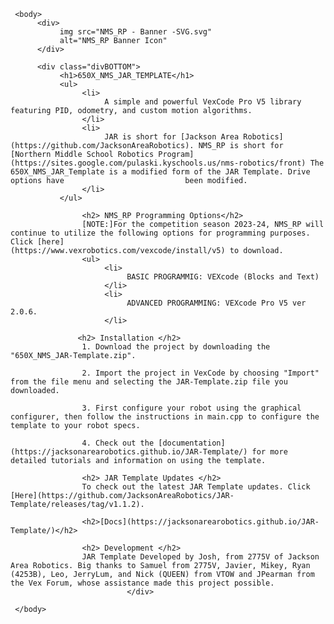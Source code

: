 <html>
     
<head>
</head>
     
     <body>
          <div>
               img src="NMS_RP - Banner -SVG.svg"
               alt="NMS_RP Banner Icon"
          </div>
          
          <div class="divBOTTOM">
               <h1>650X_NMS_JAR_TEMPLATE</h1>
               <ul>
                    <li>
                         A simple and powerful VexCode Pro V5 library featuring PID, odometry, and custom motion algorithms.
                    </li>
                    <li>
                         JAR is short for [Jackson Area Robotics](https://github.com/JacksonAreaRobotics). NMS_RP is short for [Northern Middle School Robotics Program]                                   (https://sites.google.com/pulaski.kyschools.us/nms-robotics/front) The 650X_NMS_JAR_Template is a modified form of the JAR Template. Drive options have                           been modified.
                    </li>
               </ul>

                    <h2> NMS_RP Programming Options</h2>
                    [NOTE:]For the competition season 2023-24, NMS_RP will continue to utilize the following options for programming purposes. Click [here]               (https://www.vexrobotics.com/vexcode/install/v5) to download. 
                    <ul>
                         <li>
                              BASIC PROGRAMMIG: VEXcode (Blocks and Text)
                         </li>
                         <li>
                              ADVANCED PROGRAMMING: VEXcode Pro V5 ver 2.0.6. 
                         </li>

                   <h2> Installation </h2>
                    1. Download the project by downloading the "650X_NMS_JAR-Template.zip". 
                    
                    2. Import the project in VexCode by choosing "Import" from the file menu and selecting the JAR-Template.zip file you downloaded.
                    
                    3. First configure your robot using the graphical configurer, then follow the instructions in main.cpp to configure the template to your robot specs.
                    
                    4. Check out the [documentation](https://jacksonarearobotics.github.io/JAR-Template/) for more detailed tutorials and information on using the template.

                    <h2> JAR Template Updates </h2>
                    To check out the latest JAR Template updates. Click [Here](https://github.com/JacksonAreaRobotics/JAR-Template/releases/tag/v1.1.2).

                    <h2>[Docs](https://jacksonarearobotics.github.io/JAR-Template/)</h2>

                    <h2> Development </h2>
                    JAR Template Developed by Josh, from 2775V of Jackson Area Robotics. Big thanks to Samuel from 2775V, Javier, Mikey, Ryan (4253B), Leo, JerryLum, and Nick (QUEEN) from VTOW and JPearman from the Vex Forum, whose assistance made this project possible.
                              </div>
          
     </body>
</html>


     


